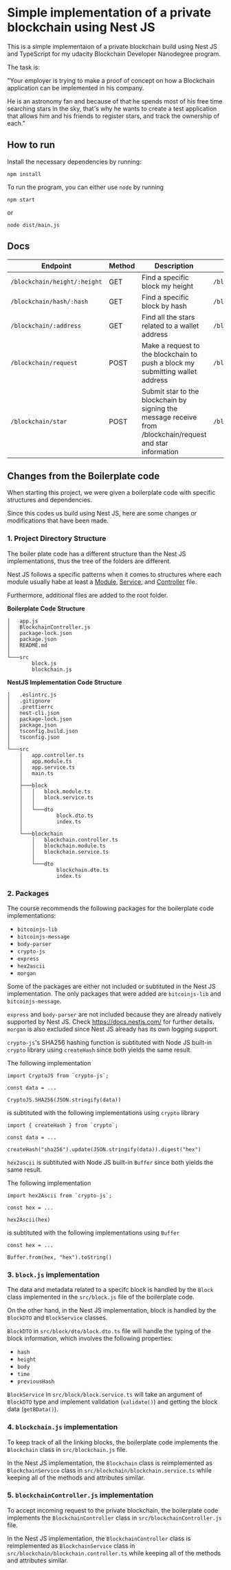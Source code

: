 # Simple implementation of a private blockchain using Nest JS

This is a simple implementaion of a private blockchain build using Nest JS and TypeScript for my udacity Blockchain Developer Nanodegree program.

The task is:

"Your employer is trying to make a proof of concept on how a Blockchain application can be implemented in his company.

He is an astronomy fan and because of that he spends most of his free time searching stars in the sky, that's why he wants to create a test application that allows him and his friends to register stars, and track the ownership of each."

## How to run

Install the necessary dependencies by running:

`npm install`

To run the program, you can either use `node` by running

`npm start`

or

`node dist/main.js`



## Docs

| Endpoint                   | Method | Description                                                                                                 | Endpoint Example                                                 | Body Example                                                                                                                                                                                                                                                                                                                                                                 | Success Response                                                                                                                                                                                                                                                                                                                                                                                                                                                                               |
|----------------------------|--------|-------------------------------------------------------------------------------------------------------------|------------------------------------------------------------------|------------------------------------------------------------------------------------------------------------------------------------------------------------------------------------------------------------------------------------------------------------------------------------------------------------------------------------------------------------------------------|------------------------------------------------------------------------------------------------------------------------------------------------------------------------------------------------------------------------------------------------------------------------------------------------------------------------------------------------------------------------------------------------------------------------------------------------------------------------------------------------|
| `/blockchain/height/:height` | GET    | Find a specific block my height                                                                             | `/blockchain/height/0`                                             |                                                                                                                                                                                                                                                                                                                                                                              | `{     "hash": "6247020f1399b87ecf57e46e1e42023c9f1bbfc1a33be35592ebae2ba5124083",     "height": 0,     "body": "47656e6573697320426c6f636b",     "time": "1655986452",     "previousBlockHash": "" }`                                                                                                                                                                                                                                                                                           |
| `/blockchain/hash/:hash `    | GET    | Find a specific block by hash                                                                               | `/blockchain/hash/6247020f1399b87ecf57e46e1e42023c9f1bbfc1a33be35592ebae2ba5124083` |                                                                                                                                                                                                                                                                                                                                                                              | `{     "hash": "6247020f1399b87ecf57e46e1e42023c9f1bbfc1a33be35592ebae2ba5124083",     "height": 0,     "body": "47656e6573697320426c6f636b",     "time": "1655986452",     "previousBlockHash": "" }`                                                                                                                                                                                                                                                                                           |
| `/blockchain/:address`       | GET    | Find all the stars related to a wallet address                                                              | `/blockchain/mra85mLKyr14CM7GcCGNVpfGzm9zh18f5J`                   |                                                                                                                                                                                                                                                                                                                                                                              | `[     {         "dec": "16° 26' 59.5",         "ra": "8h 42m 54.2s",         "story": "The Ladleifs"     },     {         "dec": "16° 26' 59.5",         "ra": "8h 42m 54.2s",         "story": "The Ladleifs"     } ]`                                                                                                                                                                                                                                                                         |
| `/blockchain/request`        | POST   | Make a request to the blockchain to push a  block my submitting wallet address                              | `/blockchain/request`                                              | `{     "address": "mra85mLKyr14CM7GcCGNVpfGzm9zh18f5J" }`                                                                                                                                                                                                                                                                                                                      | `mra85mLKyr14CM7GcCGNVpfGzm9zh18f5J:1655987137:starRegistry`                                                                                                                                                                                                                                                                                                                                                                                                                                     |
| `/blockchain/star`           | POST   | Submit star to the blockchain by signing the  message receive from /blockchain/request and star information | `/blockchain/star`                                                 | `{      "address": "mra85mLKyr14CM7GcCGNVpfGzm9zh18f5J",      "signature": "H9WO34T5VvIPJCFPmwiR53T/wVYRKVjXbVEnFgjM0HhwYizAAcpda1gA4vc3rrnFPTti3VunluOhg5gdfvL3YBI=",      "message": "mra85mLKyr14CM7GcCGNVpfGzm9zh18f5J:1655987137:starRegistry",      "star": {          "dec": "16° 26' 59.5",          "ra": "8h 42m 54.2s",          "story": "The Ladleifs"      }  }` | `{     "hash": "fa9f6e6b4487a64ff26fab5546959623569dc354fc4e2ac2d53c7d25c23ebf64",     "height": 3,     "body": "7b2261646472657373223a226d726138356d4c4b79723134434d37476343474e567066477a6d397a68313866354a222c2273746172223a7b22646563223a223136c2b0203236272035392e35222c227261223a2238682034326d2035342e3273222c2273746f7279223a22546865204c61646c65696673227d7d",     "time": "1655987202",     "previousBlockHash": "3806c9be29721ef06c3fdf69054469faa5beea9b85ee78a6d91e94a10e6783dd" }` |

## Changes from the Boilerplate code

When starting this project, we were given a boilerplate code with specific structures and dependencies.

Since this codes us build using Nest JS, here are some changes or modifications that have been made.

### 1. Project Directory Structure

The boiler plate code has a different structure than the Nest JS implementations, thus the tree of the folders are different.

Nest JS follows a specific patterns when it comes to structures where each module usually habe at least a [Module](https://docs.nestjs.com/modules), [Service](https://docs.nestjs.com/providers), and [Controller](https://docs.nestjs.com/controllers) file.

Furthermore, additional files are added to the root folder.

**Boilerplate Code Structure**
```
│   app.js
│   BlockchainController.js
│   package-lock.json
│   package.json
│   README.md
│
└───src
        block.js
        blockchain.js
```

**NestJS Implementation Code Structure**
```
│   .eslintrc.js
│   .gitignore
│   .prettierrc
│   nest-cli.json
│   package-lock.json
│   package.json
│   tsconfig.build.json
│   tsconfig.json
│
└───src
    │   app.controller.ts
    │   app.module.ts
    │   app.service.ts
    │   main.ts
    │
    ├───block
    │   │   block.module.ts
    │   │   block.service.ts
    │   │
    │   └───dto
    │           block.dto.ts
    │           index.ts
    │
    └───blockchain
        │   blockchain.controller.ts
        │   blockchain.module.ts
        │   blockchain.service.ts
        │
        └───dto
                blockchain.dto.ts
                index.ts
```

### 2. Packages

The course recommends the following packages for the boilerplate code implementations:
- `bitcoinjs-lib`
- `bitcoinjs-message`
- `body-parser`
- `crypto-js`
- `express`
- `hex2ascii`
- `morgan`

Some of the packages are either not included or subtituted in the Nest JS implementation. The only packages that were added are `bitcoinjs-lib` and `bitcoinjs-message`.

`express` and `body-parser` are not included because they are already natively supported by Nest JS. Check https://docs.nestjs.com/ for further details. `morgan` is also excluded since Nest JS already has its own logging support.

`crypto-js`'s SHA256 hashing function is subtituted with Node JS built-in `crypto` library using `createHash` since both yields the same result.

The following implementation

```
import CryptoJS from `crypto-js`;

const data = ...

CryptoJS.SHA256(JSON.stringify(data))

```

is subtituted with the following implementations using `crypto` library

```
import { createHash } from `crypto`;

const data = ...

createHash("sha256").update(JSON.stringify(data)).digest("hex")

```
`hex2ascii` is subtituted with Node JS built-in `Buffer` since both yields the same result.

The following implementation

```
import hex2Ascii from `crypto-js`;

const hex = ...

hex2Ascii(hex)

```

is subtituted with the following implementations using `Buffer` 

```
const hex = ...

Buffer.from(hex, "hex").toString()
```


### 3. `block.js` implementation

The data and metadata related to a specifc block is handled by the `Block` class implemented in the `src/block.js` file of the boilerplate code.

On the other hand, in the Nest JS implementation, block is handled by the `BlockDTO` and `BlockService` classes.

`BlockDTO` in `src/block/dto/block.dto.ts` file will handle the typing of the block information, which involves the following properties:
- `hash`
- `height`
- `body`
- `time`
- `previousHash`

`BlockService` in `src/block/block.service.ts` will take an argument of `BlockDTO` type and implement validation (`validate()`) and getting the block data (`getBData()`).

### 4. `blockchain.js` implementation

To keep track of all the linking blocks, the boilerplate code implements the `Blockchain` class in `src/blockchain.js` file.

In the Nest JS implementation, the `Blockchain` class is reimplemented as `BlockchainService` class in `src/blockchain/blockchain.service.ts` while keeping all of the methods and attributes similar.

### 5. `blockchainController.js` implementation

To accept incoming request to the private blockchain, the boilerplate code implements the `BlockchainController` class in `src/blockchainController.js` file.

In the Nest JS implementation, the `BlockchainController` class is reimplemented as `BlockchainService` class in `src/blockchain/blockchain.controller.ts` while keeping all of the methods and attributes similar.
